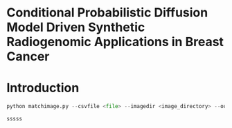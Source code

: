 # Conditional Probabilistic Diffusion Model Driven Synthetic Radiogenomic Applications in Breast Cancer

# Introduction

```python
python matchimage.py --csvfile <file> --imagedir <image_directory> --outputdir <output_directory>
```
```bash
sssss
```

